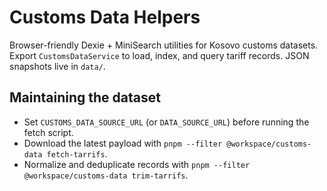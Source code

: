 # Customs Data Helpers

Browser-friendly Dexie + MiniSearch utilities for Kosovo customs datasets. Export `CustomsDataService` to load, index, and query tariff records. JSON snapshots live in `data/`.

## Maintaining the dataset

- Set `CUSTOMS_DATA_SOURCE_URL` (or `DATA_SOURCE_URL`) before running the fetch script.
- Download the latest payload with `pnpm --filter @workspace/customs-data fetch-tarrifs`.
- Normalize and deduplicate records with `pnpm --filter @workspace/customs-data trim-tarrifs`.

